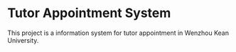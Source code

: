 # Tutor Appointment System

This project is a information system for tutor appointment in Wenzhou Kean University.
